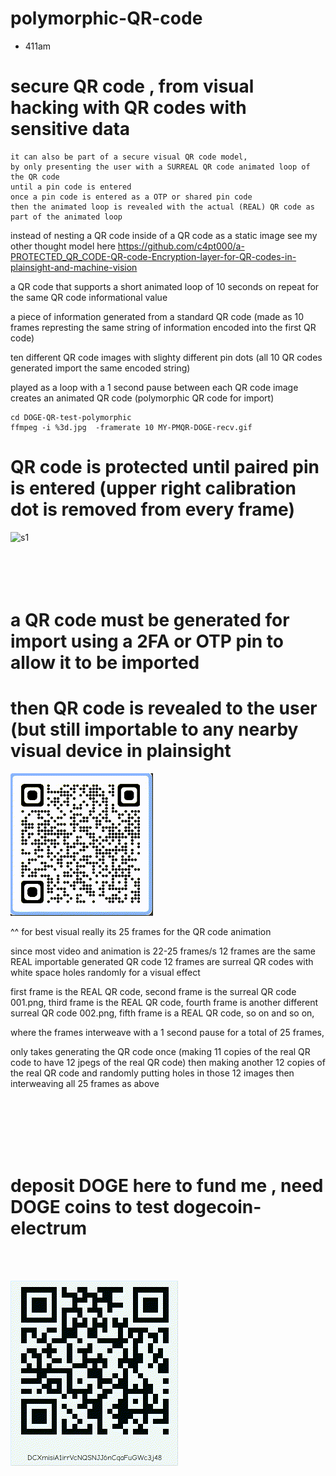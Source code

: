 # polymorphic-QR-code
* 411am

# secure QR code , from visual hacking with QR codes with sensitive data
```
it can also be part of a secure visual QR code model,
by only presenting the user with a SURREAL QR code animated loop of the QR code
until a pin code is entered
once a pin code is entered as a OTP or shared pin code
then the animated loop is revealed with the actual (REAL) QR code as part of the animated loop
```
instead of nesting a QR code inside of a QR code as a static image
see my other thought model here
https://github.com/c4pt000/a-PROTECTED_QR_CODE-QR-code-Encryption-layer-for-QR-codes-in-plainsight-and-machine-vision


a QR code that supports a short animated loop of 10 seconds on repeat for the same QR code informational value

a piece of information generated from a standard QR code (made as 10 frames represting the same string of information encoded into the first QR code)

ten different QR code images with slighty different pin dots (all 10 QR codes generated import the same encoded string)

played as a loop with a 1 second pause between each QR code image creates an animated QR code (polymorphic QR code for import)


```
cd DOGE-QR-test-polymorphic
ffmpeg -i %3d.jpg  -framerate 10 MY-PMQR-DOGE-recv.gif
```

# QR code is protected until paired pin is entered (upper right calibration dot is removed from every frame)

![s1](https://raw.githubusercontent.com/c4pt000/polymorphic-QR-code-and-visual-secure-QR-code/main/enter-pin-reveal.gif)
<br>
<br>
<br>
<br>
<br>


# a QR code must be generated for import using a 2FA or OTP pin to allow it to be imported

# then QR code is revealed to the user (but still importable to any nearby visual device in plainsight
![s1](https://raw.githubusercontent.com/c4pt000/polymorphic-QR-code/main/IBM-polymorphic-QR-code.gif)


^^ for best visual really its 25 frames for the QR code animation

since most video and animation is 22-25 frames/s
12 frames are the same REAL importable generated QR code
12 frames are surreal QR codes with white space holes randomly for a visual effect

first frame is the REAL QR code, second frame is the surreal QR code 001.png, third frame is the REAL QR code, fourth frame is another different surreal QR code 002.png, fifth frame is a REAL QR code, so on and so on, 

where the frames interweave with a 1 second pause for a total of 25 frames,

only takes generating the QR code once (making 11 copies of the real QR code to have 12 jpegs of the real QR code)
then making another 12 copies of the real QR code and randomly putting holes in those 12 images
then interweaving all 25 frames as above

<br>
<br>
<br>
<br>
<br>

# deposit DOGE here to fund me , need DOGE coins to test dogecoin-electrum
<br>
<br>


![s1](https://raw.githubusercontent.com/c4pt000/polymorphic-QR-code/main/MY-PMQR-DOGE-recv.gif)


